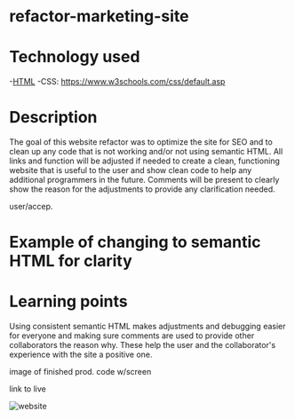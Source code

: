 # refactor-marketing-site

# Technology used

-[HTML](https://www.w3schools.com/html/html_elements.asp)
-CSS:  https://www.w3schools.com/css/default.asp


# Description

The goal of this website refactor was to optimize the site for SEO and to clean up any code that is not working and/or not using semantic HTML.  All links and function will be adjusted if needed to create a clean, functioning website that is useful to the user and show clean code to help any additional programmers in the future.  Comments will be present to clearly show the reason for the adjustments to provide any clarification needed.  

user/accep.
# Example of changing to semantic HTML for clarity




# Learning points

Using consistent semantic HTML makes adjustments and debugging easier for everyone and making sure comments are used to provide other collaborators the reason why.  These help the user and the collaborator's experience with the site a positive one.  

image of finished prod. 
code w/screen

link to live

![website](./Develop/assets/)